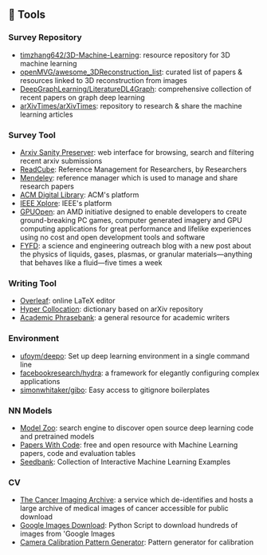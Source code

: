 ## 🔨 Tools
### Survey Repository
- [timzhang642/3D-Machine-Learning](https://github.com/timzhang642/3D-Machine-Learning): resource repository for 3D machine learning
- [openMVG/awesome_3DReconstruction_list](https://github.com/openMVG/awesome_3DReconstruction_list): curated list of papers & resources linked to 3D reconstruction from images
- [DeepGraphLearning/LiteratureDL4Graph](https://github.com/DeepGraphLearning/LiteratureDL4Graph): comprehensive collection of recent papers on graph deep learning
- [arXivTimes/arXivTimes](https://github.com/arXivTimes/arXivTimes): repository to research & share the machine learning articles

### Survey Tool
- [Arxiv Sanity Preserver](http://www.arxiv-sanity.com/): web interface for browsing, search and filtering recent arxiv submissions
- [ReadCube](https://www.readcube.com/home): Reference Management for Researchers, by Researchers
- [Mendeley](https://www.mendeley.com/?interaction_required=true): reference manager which is used to manage and share research papers
- [ACM Digital Library](https://dl.acm.org/): ACM's platform
- [IEEE Xplore](https://ieeexplore.ieee.org/Xplore/home.jsp): IEEE's platform
- [GPUOpen](https://gpuopen.com/): an AMD initiative designed to enable developers to create ground-breaking PC games, computer generated imagery and GPU computing applications for great performance and lifelike experiences using no cost and open development tools and software
- [FYFD](https://fuckyeahfluiddynamics.tumblr.com/archive): a science and engineering outreach blog with a new post about the physics of liquids, gases, plasmas, or granular materials—anything that behaves like a fluid—five times a week

### Writing Tool
- [Overleaf](https://www.overleaf.com/): online LaTeX editor
- [Hyper Collocation](https://hypcol.marutank.net/ja/): dictionary based on arXiv repository
- [Academic Phrasebank](http://www.phrasebank.manchester.ac.uk/): a general resource for academic writers

### Environment
- [ufoym/deepo](https://github.com/ufoym/deepo): Set up deep learning environment in a single command line
- [facebookresearch/hydra](https://github.com/facebookresearch/hydra): a framework for elegantly configuring complex applications
- [simonwhitaker/gibo](https://github.com/simonwhitaker/gibo): Easy access to gitignore boilerplates

### NN Models
- [Model Zoo](https://modelzoo.co/): search engine to discover open source deep learning code and pretrained models
- [Papers With Code](https://paperswithcode.com/): free and open resource with Machine Learning papers, code and evaluation tables
- [Seedbank](https://research.google.com/seedbank/): Collection of Interactive Machine Learning Examples

### CV
- [The Cancer Imaging Archive](https://www.cancerimagingarchive.net/): a service which de-identifies and hosts a large archive of medical images of cancer accessible for public download
- [Google Images Download](https://github.com/hardikvasa/google-images-download): Python Script to download hundreds of images from 'Google Images
- [Camera Calibration Pattern Generator](https://calib.io/pages/camera-calibration-pattern-generator): Pattern generator for calibration
